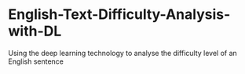 # English-Text-Difficulty-Analysis-with-DL
Using the deep learning technology to analyse the difficulty level of an English sentence
